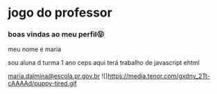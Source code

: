 # jogo do professor
### boas vindas ao meu perfil😝
meu nome é maria

sou aluna d turma 1 ano ceps
aqui terá trabalho de javascript ehtml

maria.dalmina@escola.pr.gov.br
![]https://media.tenor.com/gxdny_2Tt-cAAAAd/puppy-tired.gif
